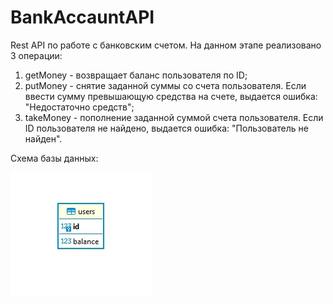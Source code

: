 # BankAccauntAPI
Rest API по работе с банковским счетом. На данном этапе реализовано 3 операции: 
1. getMoney - возвращает баланс пользователя по ID;
2. putMoneу - cнятие заданной суммы со счета пользователя. Если ввести сумму превышающую средства на счете, выдается ошибка: "Недостаточно средств";
3. takeMoney - пополнение заданной суммой счета пользователя. Если ID пользователя не найдено, выдается ошибка: "Пользователь не найден".

Схема базы данных:

![alt text](https://github.com/DzmitryLukyanau/images/blob/main/schemeDB.png)
